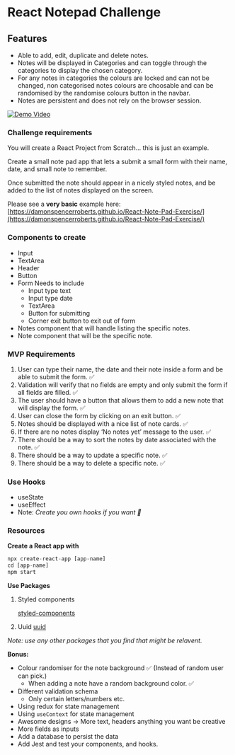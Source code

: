# React Notepad Challenge
## Features
- Able to add, edit, duplicate and delete notes.
- Notes will be displayed in Categories and can toggle through the categories to display the chosen category.
- For any notes in categories the colours are locked and can not be changed, non categorised notes colours are choosable and can be randomised by the randomise colours button in the navbar.
- Notes are persistent and does not rely on the browser session.

[![Demo Video](https://img.youtube.com/vi/dj0JV0PRd8g/maxresdefault.jpg)](https://youtu.be/dj0JV0PRd8g)

### Challenge requirements

You will create a React Project from Scratch... this is just an example.

Create a small note pad app that lets a submit a small form with their name, date, and small note to remember.

Once submitted the note should appear in a nicely styled notes, and be added to the list of notes displayed on the screen.

Please see a **very basic** example here: [https://damonspencerroberts.github.io/React-Note-Pad-Exercise/](https://damonspencerroberts.github.io/React-Note-Pad-Exercise/)

### **Components to create**

- Input
- TextArea
- Header
- Button
- Form
  Needs to include
  - Input type text
  - Input type date
  - TextArea
  - Button for submitting
  - Corner exit button to exit out of form
- Notes component that will handle listing the specific notes.
- Note component that will be the specific note.

### **MVP Requirements**

1. User can type their name, the date and their note inside a form and be able to submit the form. ✅
2. Validation will verify that no fields are empty and only submit the form if all fields are filled. ✅
3. The user should have a button that allows them to add a new note that will display the form. ✅
4. User can close the form by clicking on an exit button. ✅
5. Notes should be displayed with a nice list of note cards. ✅
6. If there are no notes display ‘No notes yet’ message to the user. ✅
7. There should be a way to sort the notes by date associated with the note. ✅
8. There should be a way to update a specific note. ✅
9. There should be a way to delete a specific note. ✅

### Use Hooks

- useState
- useEffect
- Note: _Create you own hooks if you want 🙂_

### Resources

**Create a React app with**

```jsx
npx create-react-app [app-name]
cd [app-name]
npm start
```

**Use Packages**

1. Styled components

   [styled-components](https://styled-components.com/)

2. Uuid
   [uuid](https://www.npmjs.com/package/uuid)

_Note: use any other packages that you find that might be relavent._

**Bonus:**

- Colour randomiser for the note background ✅ (Instead of random user can pick.)
  - When adding a note have a random background color. ✅
- Different validation schema
  - Only certain letters/numbers etc.
- Using redux for state management
- Using `useContext` for state management
- Awesome designs → More text, headers anything you want be creative
- More fields as inputs
- Add a database to persist the data
- Add Jest and test your components, and hooks.
